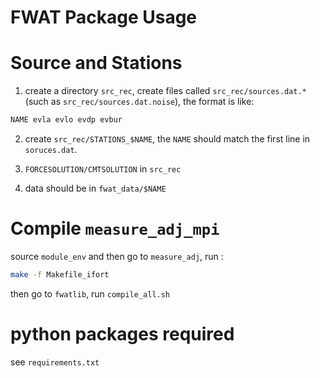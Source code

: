 FWAT Package Usage
====================

# Source and Stations
1. create a directory `src_rec`, create files called `src_rec/sources.dat.*` (such as `src_rec/sources.dat.noise`), the format is like:
```bash 
NAME evla evlo evdp evbur
```
2. create `src_rec/STATIONS_$NAME`, the `NAME` should match the first line in `soruces.dat`.

3. `FORCESOLUTION/CMTSOLUTION` in `src_rec`

4. data should be in `fwat_data/$NAME`

# Compile `measure_adj_mpi`
source `module_env` and then go to `measure_adj`, run :
```bash 
make -f Makefile_ifort
```

then go to `fwatlib`, run `compile_all.sh`

# python packages required
see `requirements.txt`


